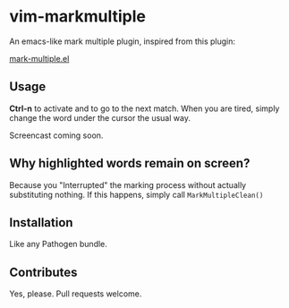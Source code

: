 vim-markmultiple
================

An emacs-like mark multiple plugin, inspired from this plugin:

[mark-multiple.el](https://github.com/magnars/mark-multiple.el)

## Usage
**Ctrl-n** to activate and to go to the next match.
When you are tired, simply change the word under the cursor the usual way.

Screencast coming soon.

## Why highlighted words remain on screen?
Because you "Interrupted" the marking process without actually substituting
nothing. If this happens, simply call ```MarkMultipleClean()```


## Installation
Like any Pathogen bundle.

## Contributes
Yes, please. Pull requests welcome.
